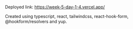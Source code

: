 Deployed link: https://week-5-day-1-4.vercel.app/

Created using typescript, react, tailwindcss, react-hook-form, @hookform/resolvers and yup.
